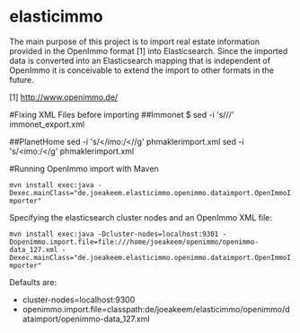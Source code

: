 elasticimmo
===========

The main purpose of this project is to import real estate information provided in the OpenImmo format [1] into Elasticsearch. Since the imported data is converted into an Elasticsearch mapping that is independent of OpenImmo it is conceivable to extend the import to other formats in the future.

[1] http://www.openimmo.de/

#Fixing XML Files before importing
##Immonet
$ sed -i 's/<openimmo xmlns="http:\/\/www.openimmo.de">/<openimmo>/' immonet_export.xml

##PlanetHome
sed -i 's/<\/imo:/<\//g' phmaklerimport.xml
sed -i 's/<imo:/</g' phmaklerimport.xml

#Running OpenImmo import with Maven

`mvn install exec:java -Dexec.mainClass="de.joeakeem.elasticimmo.openimmo.dataimport.OpenImmoImporter"`

Specifying the elasticsearch cluster nodes and an OpenImmo XML file:

`mvn install exec:java -Dcluster-nodes=localhost:9301 -Dopenimmo.import.file=file:///home/joeakeem/openimmo/openimmo-data_127.xml -Dexec.mainClass="de.joeakeem.elasticimmo.openimmo.dataimport.OpenImmoImporter"`

Defaults are:
* cluster-nodes=localhost:9300
* openimmo.import.file=classpath:de/joeakeem/elasticimmo/openimmo/dataimport/openimmo-data_127.xml